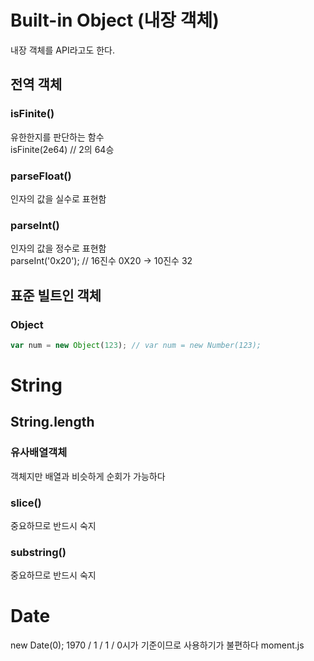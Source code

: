 # Built-in Object (내장 객체)
내장 객체를 API라고도 한다.

## 전역 객체

### isFinite()
유한한지를 판단하는 함수  
isFinite(2e64) // 2의 64승

### parseFloat()
인자의 값을 실수로 표현함

### parseInt()
인자의 값을 정수로 표현함  
parseInt('0x20'); // 16진수 0X20 -> 10진수 32

## 표준 빌트인 객체

### Object
```js
var num = new Object(123); // var num = new Number(123);
```

# String

## String.length

### 유사배열객체
객체지만 배열과 비슷하게 순회가 가능하다

### slice()
중요하므로 반드시 숙지

### substring()
중요하므로 반드시 숙지

# Date
new Date(0); 1970 / 1 / 1 / 0시가 기준이므로 사용하기가 불편하다
moment.js